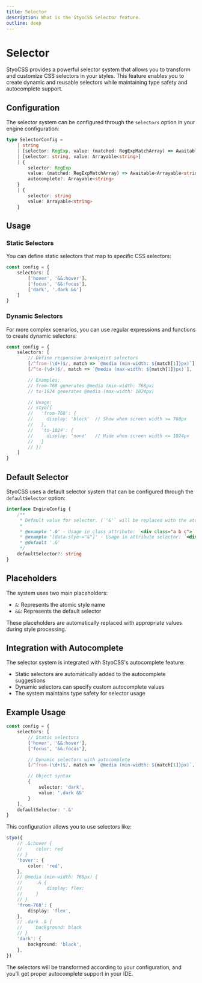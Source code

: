 ```yaml
---
title: Selector
description: What is the StyoCSS Selector feature.
outline: deep
---
```


# Selector

StyoCSS provides a powerful selector system that allows you to transform and customize CSS selectors in your styles. This feature enables you to create dynamic and reusable selectors while maintaining type safety and autocomplete support.

## Configuration

The selector system can be configured through the `selectors` option in your engine configuration:

```ts
type SelectorConfig =
	| string
	| [selector: RegExp, value: (matched: RegExpMatchArray) => Awaitable<Arrayable<string>>, autocomplete?: Arrayable<string>]
	| [selector: string, value: Arrayable<string>]
	| {
		selector: RegExp
		value: (matched: RegExpMatchArray) => Awaitable<Arrayable<string>>
		autocomplete?: Arrayable<string>
	}
	| {
		selector: string
		value: Arrayable<string>
	}
```

## Usage

### Static Selectors

You can define static selectors that map to specific CSS selectors:

```ts
const config = {
	selectors: [
		['hover', '&&:hover'],
		['focus', '&&:focus'],
		['dark', '.dark &&']
	]
}
```

### Dynamic Selectors

For more complex scenarios, you can use regular expressions and functions to create dynamic selectors:

```ts
const config = {
	selectors: [
		// Define responsive breakpoint selectors
		[/^from-(\d+)$/, match => `@media (min-width: ${match[1]}px)`],
		[/^to-(\d+)$/, match => `@media (max-width: ${match[1]}px)`],

		// Examples:
		// from-768 generates @media (min-width: 768px)
		// to-1024 generates @media (max-width: 1024px)

		// Usage:
		// styo({
		//   'from-768': {
		//     display: 'block'  // Show when screen width >= 768px
		//   },
		//   'to-1024': {
		//     display: 'none'   // Hide when screen width <= 1024px
		//   }
		// })
	]
}
```

## Default Selector

StyoCSS uses a default selector system that can be configured through the `defaultSelector` option:

```ts
interface EngineConfig {
	/**
	 * Default value for selector. (`'&'` will be replaced with the atomic style name.)
	 *
	 * @example '.&' - Usage in class attribute: `<div class="a b c">`
	 * @example '[data-styo~="&"]' - Usage in attribute selector: `<div data-styo="a b c">`
	 * @default '.&'
	 */
	defaultSelector?: string
}
```

## Placeholders

The system uses two main placeholders:

- `&`: Represents the atomic style name
- `&&`: Represents the default selector

These placeholders are automatically replaced with appropriate values during style processing.

## Integration with Autocomplete

The selector system is integrated with StyoCSS's autocomplete feature:

- Static selectors are automatically added to the autocomplete suggestions
- Dynamic selectors can specify custom autocomplete values
- The system maintains type safety for selector usage

## Example Usage

```ts
const config = {
	selectors: [
		// Static selectors
		['hover', '&&:hover'],
		['focus', '&&:focus'],

		// Dynamic selectors with autocomplete
		[/^from-(\d+)$/, match => `@media (min-width: ${match[1]}px)`, ['from-640', 'from-768', 'from-1024']],

		// Object syntax
		{
			selector: 'dark',
			value: '.dark &&'
		}
	],
	defaultSelector: '.&'
}
```

This configuration allows you to use selectors like:

```ts
styo({
	// .&:hover {
	//     color: red
	// }
	'hover': {
		color: 'red',
	},
	// @media (min-width: 768px) {
	//     .& {
	//         display: flex;
	//     }
	// }
	'from-768': {
		display: 'flex',
	},
	// .dark .& {
	//     background: black
	// }
	'dark': {
		background: 'black',
	},
})
```

The selectors will be transformed according to your configuration, and you'll get proper autocomplete support in your IDE.
